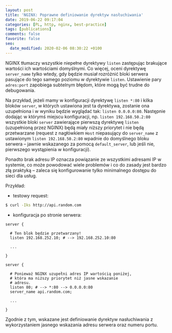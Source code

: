 ```yaml
---
layout: post
title: 'NGINX: Poprawne definiowanie dyrektyw nasłuchiwania'
date: 2019-06-22 09:17:04
categories: [PL, http, nginx, best-practice]
tags: [publications]
comments: false
favorite: false
seo:
  date_modified: 2020-02-06 08:30:22 +0100
---
```


NGINX tłumaczy wszystkie niepełne dyrektywy `listen` zastępując brakujące wartości ich wartościami domyślnymi. Co więcej, oceni dyrektywę `server_name` tylko wtedy, gdy będzie musiał rozróżnić bloki serwera pasujące do tego samego poziomu w dyrektywie `listen`. Ustawienie pary `adres:port` zapobiega subtelnym błędom, które mogą być trudne do debugowania.

Na przykład, jeżeli mamy w konfiguracji dyrektywę `listen *:80` i kilka bloków `server`, w których ustawiona jest ta dyrektywa, zostanie ona uzupełniona i w wyniku będzie wyglądać tak: `listen 0.0.0.0:80`. Następnie dodając w którymś miejscu konfiguracji, np. `listen 192.168.50.2:80` wszystkie bloki `server` zawierające pierwszą dyrektywę `listen` (uzupełnioną przez NGINX) będą miały niższy priorytet i nie będą przetwarzane (request z nagłówkiem `Host` niepasujący do `server_name` z ustawionym `listen 192.168.50.2:80` wpadnie do domyślnego bloku serwera – jawnie wskazanego za pomocą `default_server`, lub jeśli nie, pierwszego wystąpienia w konfiguracji).

Ponadto brak adresu IP oznacza powiązanie ze wszystkimi adresami IP w systemie, co może powodować wiele problemów i co do zasady jest bardzo złą praktyką – zaleca się konfigurowanie tylko minimalnego dostępu do sieci dla usług.

Przykład:

- testowy request:

```bash
$ curl -Iks http://api.random.com
```

- konfiguracja po stronie serwera:

```nginx
server {

  # Ten blok będzie przetwarzany!
  listen 192.168.252.10; # --> 192.168.252.10:80

  ...

}

server {

  # Ponieważ NGINX uzupełni adres IP wartością poniżej,
  # która ma niższy priorytet niż jasne wskazanie
  # adresu.
  listen 80; # --> *:80 --> 0.0.0.0:80
  server_name api.random.com;

  ...

}
```

Zgodnie z tym, wskazane jest definiowanie dyrektyw nasłuchiwania z wykorzystaniem jasnego wskazania adresu serwera oraz numeru portu.
